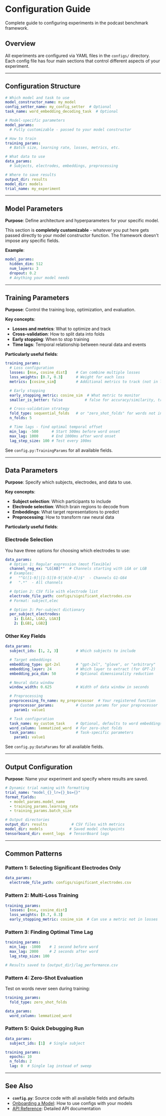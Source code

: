 # Configuration Guide

Complete guide to configuring experiments in the podcast benchmark framework.

## Overview

All experiments are configured via YAML files in the `configs/` directory. Each config file has four main sections that control different aspects of your experiment.

---

## Configuration Structure

```yaml
# Which model and task to use
model_constructor_name: my_model
config_setter_name: my_config_setter  # Optional
task_name: word_embedding_decoding_task  # Optional

# Model-specific parameters
model_params:
  # Fully customizable - passed to your model constructor

# How to train
training_params:
  # Batch size, learning rate, losses, metrics, etc.

# What data to use
data_params:
  # Subjects, electrodes, embeddings, preprocessing

# Where to save results
output_dir: results
model_dir: models
trial_name: my_experiment
```

---

## Model Parameters

**Purpose**: Define architecture and hyperparameters for your specific model.

This section is **completely customizable** - whatever you put here gets passed directly to your model constructor function. The framework doesn't impose any specific fields.

**Example**:
```yaml
model_params:
  hidden_dim: 512
  num_layers: 3
  dropout: 0.2
  # Anything your model needs
```

---

## Training Parameters

**Purpose**: Control the training loop, optimization, and evaluation.

**Key concepts**:
- **Losses and metrics**: What to optimize and track
- **Cross-validation**: How to split data into folds
- **Early stopping**: When to stop training
- **Time lags**: Temporal relationship between neural data and events

**Particularly useful fields**:

```yaml
training_params:
  # Loss configuration
  losses: [mse, cosine_dist]    # Can combine multiple losses
  loss_weights: [0.7, 0.3]      # Weight for each loss
  metrics: [cosine_sim]         # Additional metrics to track (not in loss)

  # Early stopping
  early_stopping_metric: cosine_sim  # What metric to monitor
  smaller_is_better: false          # false for accuracy/similarity, true for error

  # Cross-validation strategy
  fold_type: sequential_folds   # or "zero_shot_folds" for words not in training
  n_folds: 5

  # Time lags - find optimal temporal offset
  min_lag: -500      # Start 500ms before word onset
  max_lag: 1000      # End 1000ms after word onset
  lag_step_size: 100 # Test every 100ms
```

See `config.py:TrainingParams` for all available fields.

---

## Data Parameters

**Purpose**: Specify which subjects, electrodes, and data to use.

**Key concepts**:
- **Subject selection**: Which participants to include
- **Electrode selection**: Which brain regions to decode from
- **Embeddings**: What target representations to predict
- **Preprocessing**: How to transform raw neural data

**Particularly useful fields**:

### Electrode Selection

You have three options for choosing which electrodes to use:

```yaml
data_params:
  # Option 1: Regular expression (most flexible)
  channel_reg_ex: "LG[AB]*"  # Channels starting with LGA or LGB
  # Examples:
  #   "^G([1-9]|[1-5][0-9]|6[0-4])$"  - Channels G1-G64
  #   ".*"  - All channels

  # Option 2: CSV file with electrode list
  electrode_file_path: configs/significant_electrodes.csv
  # Format: subject,elec

  # Option 3: Per-subject dictionary
  per_subject_electrodes:
    1: [LGA1, LGA2, LGA3]
    2: [LGB1, LGB2]
```

### Other Key Fields

```yaml
data_params:
  subject_ids: [1, 2, 3]        # Which subjects to include

  # Target embeddings
  embedding_type: gpt-2xl       # "gpt-2xl", "glove", or "arbitrary"
  embedding_layer: 24           # Which layer to extract (for GPT-2)
  embedding_pca_dim: 50         # Optional dimensionality reduction

  # Neural data window
  window_width: 0.625           # Width of data window in seconds

  # Preprocessing
  preprocessing_fn_name: my_preprocessor  # Your registered function
  preprocessor_params:          # Custom params for your preprocessor
    param1: value1

  # Task configuration
  task_name: my_custom_task     # Optional, defaults to word embeddings
  word_column: lemmatized_word  # For zero-shot folds
  task_params:                  # Task-specific parameters
    param1: value1
```

See `config.py:DataParams` for all available fields.

---

## Output Configuration

**Purpose**: Name your experiment and specify where results are saved.

```yaml
# Dynamic trial naming with formatting
trial_name: "model_{}_lr={}_bs={}"
format_fields:
  - model_params.model_name
  - training_params.learning_rate
  - training_params.batch_size

# Output directories
output_dir: results           # CSV files with metrics
model_dir: models            # Saved model checkpoints
tensorboard_dir: event_logs  # TensorBoard logs
```

---

## Common Patterns

### Pattern 1: Selecting Significant Electrodes Only

```yaml
data_params:
  electrode_file_path: configs/significant_electrodes.csv
```

### Pattern 2: Multi-Loss Training

```yaml
training_params:
  losses: [mse, cosine_dist]
  loss_weights: [0.7, 0.3]
  early_stopping_metric: cosine_sim  # Can use a metric not in losses
```

### Pattern 3: Finding Optimal Time Lag

```yaml
training_params:
  min_lag: -1000    # 1 second before word
  max_lag: 2000     # 2 seconds after word
  lag_step_size: 100

# Results saved to {output_dir}/lag_performance.csv
```

### Pattern 4: Zero-Shot Evaluation

Test on words never seen during training:

```yaml
training_params:
  fold_type: zero_shot_folds

data_params:
  word_column: lemmatized_word
```

### Pattern 5: Quick Debugging Run

```yaml
data_params:
  subject_ids: [1]  # Single subject

training_params:
  epochs: 10
  n_folds: 2
  lag: 0  # Single lag instead of sweep
```

---

## See Also

- **`config.py`**: Source code with all available fields and defaults
- [Onboarding a Model](onboarding-model.md): How to use configs with your models
- [API Reference](api-reference.md): Detailed API documentation

